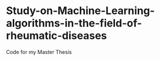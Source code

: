 # Study-on-Machine-Learning-algorithms-in-the-field-of-rheumatic-diseases
Code for my Master Thesis
